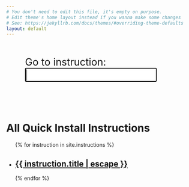 ```yaml
---
# You don't need to edit this file, it's empty on purpose.
# Edit theme's home layout instead if you wanna make some changes
# See: https://jekyllrb.com/docs/themes/#overriding-theme-defaults
layout: default
---
```


<div id="search-area" class="ui-widget">
  <label id="search-label" for="quick-search-box">Go to instruction: </label>
  <input id="quick-search-box" autofocus>
</div>

<br>

<h1 class="page-heading">All Quick Install Instructions</h1>

<ul class="post-list">
{% for instruction in site.instructions %}
    <li>
    <h2>
        <a class="post-link" href="{{ instruction.url | relative_url }}">{{ instruction.title | escape }}</a>
    </h2>
    </li>
{% endfor %}
</ul>

<style>
#search-area {
    margin: 50px;
}

#search-label {
    font-size: 20pt;
    margin-right: 50px;
}

#quick-search-box {
    font-size: 20pt;
}

.ui-autocomplete
{
    font-size: 20pt;
}
</style>

<link rel="stylesheet" href="//code.jquery.com/ui/1.12.1/themes/base/jquery-ui.css">
<script src="https://code.jquery.com/jquery-3.2.1.min.js"></script>
<script src="https://code.jquery.com/ui/1.12.1/jquery-ui.min.js"></script>

<script>
    $(function() {

        var availableInstructionsDict = $('.post-list li').map(function () {
            var li = $(this);
            return { label: li.text().trim(), value: $('a.post-link', li).get(0) };
        }).get();

        var availableInstructions = availableInstructionsDict.map(function (x) { return x.label; });

        $( "#quick-search-box" ).autocomplete({
            source: availableInstructions,
            select: function( event, ui ) { availableInstructionsDict.find(function(y) { return y.label == ui.item.label; }).value.click()}
        });
    });
</script>